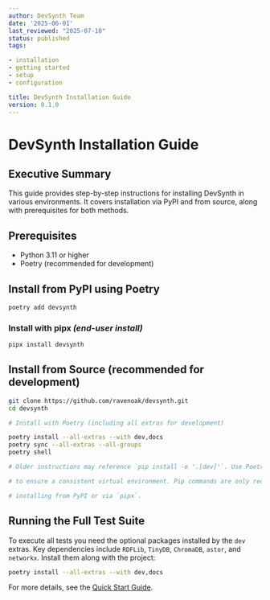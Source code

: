 ```yaml
---
author: DevSynth Team
date: '2025-06-01'
last_reviewed: "2025-07-10"
status: published
tags:

- installation
- getting started
- setup
- configuration

title: DevSynth Installation Guide
version: 0.1.0
---
```


# DevSynth Installation Guide

## Executive Summary

This guide provides step-by-step instructions for installing DevSynth in various environments. It covers installation via PyPI and from source, along with prerequisites for both methods.

## Prerequisites

- Python 3.11 or higher
- Poetry (recommended for development)


## Install from PyPI using Poetry

```bash
poetry add devsynth
```

### Install with pipx *(end-user install)*

```bash
pipx install devsynth
```

## Install from Source (recommended for development)

```bash
git clone https://github.com/ravenoak/devsynth.git
cd devsynth

# Install with Poetry (including all extras for development)

poetry install --all-extras --with dev,docs
poetry sync --all-extras --all-groups
poetry shell

# Older instructions may reference `pip install -e '.[dev]'`. Use Poetry instead

# to ensure a consistent virtual environment. Pip commands are only required for

# installing from PyPI or via `pipx`.

```

## Running the Full Test Suite

To execute all tests you need the optional packages installed by the `dev`
extras. Key dependencies include `RDFLib`, `TinyDB`, `ChromaDB`, `astor`, and
`networkx`. Install them along with the project:

```bash
poetry install --all-extras --with dev,docs
```

For more details, see the [Quick Start Guide](../getting_started/quick_start_guide.md).
